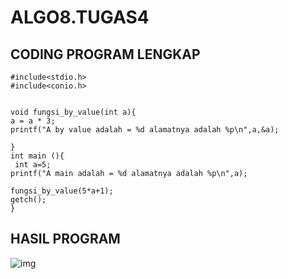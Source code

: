 # ALGO8.TUGAS4

## CODING PROGRAM LENGKAP

    #include<stdio.h>
    #include<conio.h>


    void fungsi_by_value(int a){
    a = a * 3;
    printf("A by value adalah = %d alamatnya adalah %p\n",a,&a);

    }
    int main (){
     int a=5;
    printf("A main adalah = %d alamatnya adalah %p\n",a);

    fungsi_by_value(5*a+1);
    getch();
    }



## HASIL PROGRAM
![img](https://github.com/dindapuspitadewi/ALGO8.TUGAS4/blob/master/4.jpg?raw=true)

